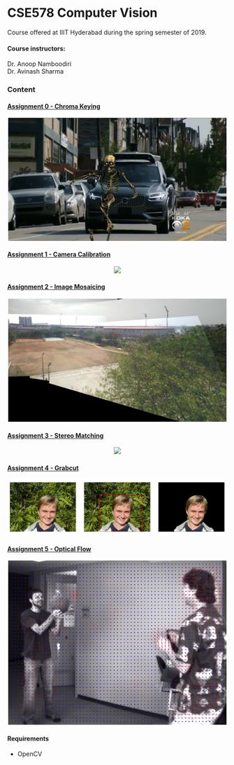 # CSE578 Computer Vision

Course offered at IIIT Hyderabad during the spring semester of 2019.

#### Course instructors:
Dr. Anoop Namboodiri<br>
Dr. Avinash Sharma

### Content

#### [Assignment 0 - Chroma Keying](./assignment-0)

<div align="center">
  <img src="./assignment-0/sample.png" width="500px" />
</div>

#### [Assignment 1 - Camera Calibration](./assignment-1)

<div align="center">
  <img src="./assignment-1/report/imgs/cube-overlay.png" width="200px" />
</div>

#### [Assignment 2 - Image Mosaicing](./assignment-2)

<div align="center">
  <img src="./assignment-2/data/results/mosaic5.png" width="500px" />
</div>

#### [Assignment 3 - Stereo Matching](./assignment-3)

<div align="center">
  <img src="./assignment-3/data/results/dense_sift1.png" width="500px" />
</div>

#### [Assignment 4 - Grabcut](./assignment-4)

<div align="center">
  <img src="./assignment-4/data/results/sample.png" width="700px" />
</div>

#### [Assignment 5 - Optical Flow](./assignment-5)

<div align="center">
  <img src="./assignment-5/data/eval-data-gray/Basketball/result_31x31.png" width="500px" />
</div>

#### Requirements
- OpenCV
